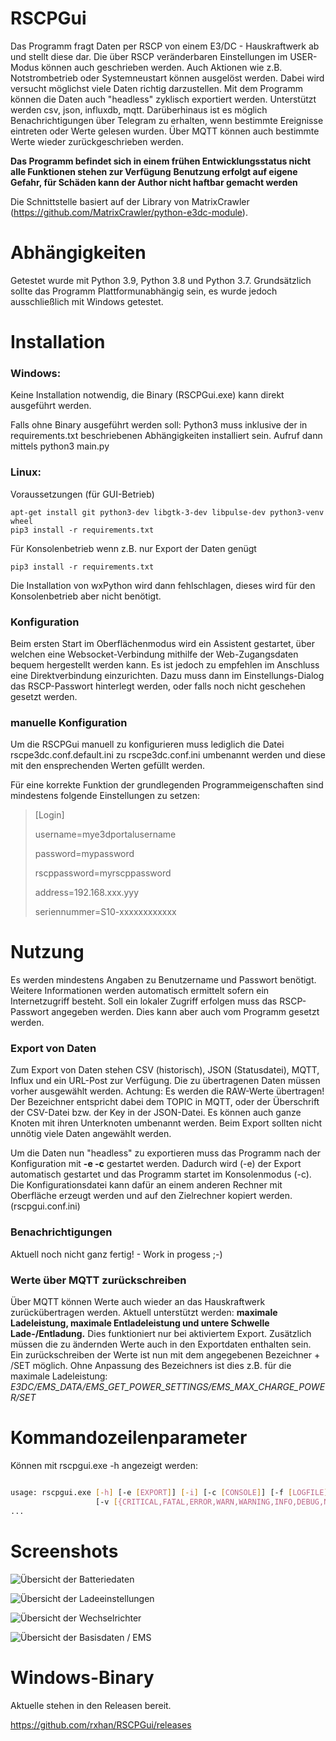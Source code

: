 # RSCPGui
Das Programm fragt Daten per RSCP von einem E3/DC - Hauskraftwerk ab und stellt diese dar. Die über RSCP veränderbaren Einstellungen im USER-Modus können auch geschrieben werden. Auch Aktionen wie z.B. Notstrombetrieb oder Systemneustart können ausgelöst werden. Dabei wird versucht möglichst viele Daten richtig darzustellen. Mit dem Programm können die Daten auch "headless" zyklisch exportiert werden. Unterstützt werden csv, json, influxdb, mqtt. Darüberhinaus ist es möglich Benachrichtigungen über Telegram zu erhalten, wenn bestimmte Ereignisse eintreten oder Werte gelesen wurden. Über MQTT können auch bestimmte Werte wieder zurückgeschrieben werden.

**Das Programm befindet sich in einem frühen Entwicklungsstatus nicht alle Funktionen stehen zur Verfügung**
**Benutzung erfolgt auf eigene Gefahr, für Schäden kann der Author nicht haftbar gemacht werden**

Die Schnittstelle basiert auf der Library von MatrixCrawler (https://github.com/MatrixCrawler/python-e3dc-module).

# Abhängigkeiten

Getestet wurde mit Python 3.9, Python 3.8 und Python 3.7.
Grundsätzlich sollte das Programm Plattformunabhängig sein, es wurde jedoch ausschließlich mit Windows getestet.


# Installation

### Windows:

Keine Installation notwendig, die Binary (RSCPGui.exe) kann direkt ausgeführt werden. 

Falls ohne Binary ausgeführt werden soll:
Python3 muss inklusive der in requirements.txt beschriebenen Abhängigkeiten installiert sein.
Aufruf dann mittels python3 main.py
  
### Linux:

Voraussetzungen (für GUI-Betrieb)

    apt-get install git python3-dev libgtk-3-dev libpulse-dev python3-venv wheel
    pip3 install -r requirements.txt
    
Für Konsolenbetrieb wenn z.B. nur Export der Daten genügt

    pip3 install -r requirements.txt
    
Die Installation von wxPython wird dann fehlschlagen, dieses wird für den Konsolenbetrieb aber nicht benötigt.

### Konfiguration

Beim ersten Start im Oberflächenmodus wird ein Assistent gestartet, über welchen eine Websocket-Verbindung mithilfe der Web-Zugangsdaten bequem hergestellt werden kann. Es ist jedoch zu empfehlen im Anschluss eine Direktverbindung einzurichten. Dazu muss dann im Einstellungs-Dialog das RSCP-Passwort hinterlegt werden, oder falls noch nicht geschehen gesetzt werden.

### manuelle Konfiguration

Um die RSCPGui manuell zu konfigurieren muss lediglich die Datei rscpe3dc.conf.default.ini zu rscpe3dc.conf.ini umbenannt werden und diese mit den ensprechenden Werten gefüllt werden.

Für eine korrekte Funktion der grundlegenden Programmeigenschaften sind mindestens folgende Einstellungen zu setzen:

> [Login]
> 
> username=mye3dportalusername
> 
> password=mypassword
> 
> rscppassword=myrscppassword
> 
> address=192.168.xxx.yyy
> 
> seriennummer=S10-xxxxxxxxxxxx

# Nutzung

Es werden mindestens Angaben zu Benutzername und Passwort benötigt. 
Weitere Informationen werden automatisch ermittelt sofern ein Internetzugriff besteht.
Soll ein lokaler Zugriff erfolgen muss das RSCP-Passwort angegeben werden. 
Dies kann aber auch vom Programm gesetzt werden.

### Export von Daten

Zum Export von Daten stehen CSV (historisch), JSON (Statusdatei), MQTT, Influx und ein URL-Post zur Verfügung. Die zu übertragenen Daten müssen vorher ausgewählt werden.
Achtung: Es werden die RAW-Werte übertragen! Der Bezeichner entspricht dabei dem TOPIC in MQTT, oder der Überschrift der CSV-Datei bzw. der Key in der JSON-Datei. Es können auch ganze Knoten mit ihren Unterknoten umbenannt werden. Beim Export sollten nicht unnötig viele Daten angewählt werden.

Um die Daten nun "headless" zu exportieren muss das Programm nach der Konfiguration mit **-e -c** gestartet werden. Dadurch wird (-e) der Export automatisch gestartet und das Programm startet im Konsolenmodus (-c).
Die Konfigurationsdatei kann dafür an einem anderen Rechner mit Oberfläche erzeugt werden und auf den Zielrechner kopiert werden. (rscpgui.conf.ini)

### Benachrichtigungen

Aktuell noch nicht ganz fertig! - Work in progess ;-)

### Werte über MQTT zurückschreiben

Über MQTT können Werte auch wieder an das Hauskraftwerk zurückübertragen werden. Aktuell unterstützt werden: 
**maximale Ladeleistung, maximale Entladeleistung und untere Schwelle Lade-/Entladung.**
Dies funktioniert nur bei aktiviertem Export. Zusätzlich müssen die zu ändernden Werte auch in den Exportdaten enthalten sein. Ein zurückschreiben der Werte ist nun mit dem angegebenen Bezeichner + /SET möglich.
Ohne Anpassung des Bezeichners ist dies z.B. für die maximale Ladeleistung: 
*E3DC/EMS_DATA/EMS_GET_POWER_SETTINGS/EMS_MAX_CHARGE_POWER/SET*

# Kommandozeilenparameter

Können mit rscpgui.exe -h angezeigt werden:

```sh

usage: rscpgui.exe [-h] [-e [EXPORT]] [-i] [-c [CONSOLE]] [-f [LOGFILE]]
                   [-v [{CRITICAL,FATAL,ERROR,WARN,WARNING,INFO,DEBUG,NOTSET}]] [-l] [-p]
...
```

# Screenshots

![Übersicht der Batteriedaten](https://github.com/rxhan/RSCPGui/blob/testin3/images/RSCPGUI_BAT.png)

![Übersicht der Ladeeinstellungen](https://github.com/rxhan/RSCPGui/blob/testin3/images/RSCPGUI_Ladeeinstellungen.png)

![Übersicht der Wechselrichter](https://github.com/rxhan/RSCPGui/blob/testin3/images/RSCPGUI_Wechselrichter.png)

![Übersicht der Basisdaten / EMS](https://github.com/rxhan/RSCPGui/blob/testin3/images/RSCPGUI_EMS.png)

# Windows-Binary

Aktuelle stehen in den Releasen bereit.

https://github.com/rxhan/RSCPGui/releases

# 
